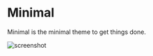 # Minimal

Minimal is the minimal theme to get things done.

![screenshot](https://github.com/dawran6/minimal-theme-vscode/raw/master/screenshot.png)
